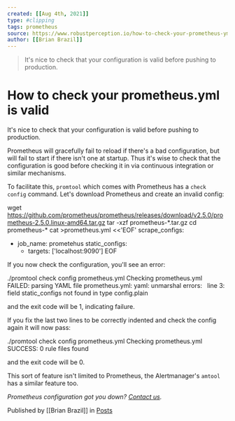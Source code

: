 ```yaml
---
created: [[Aug 4th, 2021]]
type: #clipping
tags: prometheus 
source: https://www.robustperception.io/how-to-check-your-prometheus-yml-is-valid
author: [[Brian Brazil]] 
---
```

> It's nice to check that your configuration is valid before pushing to production.

# How to check your prometheus.yml is valid


It's nice to check that your configuration is valid before pushing to production.

Prometheus will gracefully fail to reload if there's a bad configuration, but will fail to start if there isn't one at startup. Thus it's wise to check that the configuration is good before checking it in via continuous integration or similar mechanisms.

To facilitate this, `promtool` which comes with Prometheus has a `check config` command. Let's download Prometheus and create an invalid config:

wget https://github.com/prometheus/prometheus/releases/download/v2.5.0/prometheus-2.5.0.linux-amd64.tar.gz
tar -xzf prometheus-\*.tar.gz
cd prometheus-\*
cat >prometheus.yml <<'EOF'
scrape\_configs:
- job\_name: prometehus
static\_configs:
  - targets: \['localhost:9090'\]
EOF

If you now check the configuration, you'll see an error:

./promtool check config prometheus.yml
Checking prometheus.yml
  FAILED: parsing YAML file prometheus.yml: yaml: unmarshal errors:
  line 3: field static\_configs not found in type config.plain

and the exit code will be 1, indicating failure.

If you fix the last two lines to be correctly indented and check the config again it will now pass:

./promtool check config prometheus.yml 
Checking prometheus.yml
 SUCCESS: 0 rule files found

and the exit code will be 0.

This sort of feature isn't limited to Prometheus, the Alertmanager's `amtool` has a similar feature too.

_Prometheus configuration got you down? [Contact us](mailto:prometheus@robustperception.io)._

Published by [[Brian Brazil]] in [Posts](https://www.robustperception.io/category/posts)
